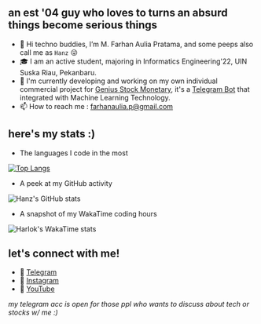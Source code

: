 ## an est '04 guy who loves to turns an absurd things become serious things

- 👋 Hi techno buddies, I’m M. Farhan Aulia Pratama, and some peeps also call me as `Hanz` 😜
- 🎓 I am an active student, majoring in Informatics Engineering'22, UIN Suska Riau, Pekanbaru.
- 👀 I'm currently developing and working on my own individual commercial project for [Genius Stock Monetary](https://t.me/gsmpublics), it's a [Telegram Bot](https://t.me/hanzpredictbot) that integrated with Machine Learning Technology.
- 📫 How to reach me : farhanaulia.p@gmail.com

## here's my stats :)
- The languages I code in the most

[![Top Langs](https://github-readme-stats.vercel.app/api/top-langs/?username=MFARHANZ1&layout=compact&langs_count=12)](https://github.com/MFarhanZ1/github-readme-stats)

- A peek at my GitHub activity

![Hanz's GitHub stats](https://github-readme-stats.vercel.app/api?username=MFarhanZ1&show_icons=true&theme=radical&count_private=true\&rank_icon=percentile\&include_all_commits=true)

- A snapshot of my WakaTime coding hours

![Harlok's WakaTime stats](https://github-readme-stats.vercel.app/api/wakatime?username=MFarhanZ1\&layout=compact)

## let's connect with me!

- 🌱 [Telegram](https://t.me/hanzmusk)
- 🥅 [Instagram](https://www.instagram.com/mfarhanz1/)
- 🔎 [YouTube](https://www.youtube.com/hanztech)

_my telegram acc is open for those ppl who wants to discuss about tech or stocks w/ me :)_
<!---
MFarhanZ1/MFarhanZ1 is a ✨ special ✨ repository because its `README.md` (this file) appears on your GitHub profile.
You can click the Preview link to take a look at your changes.
--->

